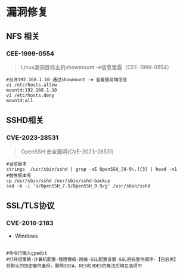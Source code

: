 # 漏洞修复

## NFS 相关

### CEE-1999-0554

> Linux漏洞目标主机showmount -e信息泄露（CEE-1999-0554）

```shell
#允许192.168.1.10 通过showmount -e 查看服务端信息
vi /etc/hosts.allow
mountd:192.168.1.10
vi /etc/hosts.deny
mountd:all
```

## SSHD相关

### CVE-2023-28531

> OpenSSH 安全漏洞(CVE-2023-28531) 

```shell
#当前版本
strings  /usr/sbin/sshd | grep -oE OpenSSH_[0-9\.]{3} | head -n1
#替换版本号
cp /usr/sbin/sshd /usr/sbin/sshd-backup
sed -b -i 's/OpenSSH_7.5/OpenSSH_9.9/g' /usr/sbin/sshd
```

## SSL/TLS协议

### CVE-2016-2183

* Windows

```shell

#命令行输入gpedit
#打开组策略-计算机配置-管理模板-网络-SSL配置设置-SSL密码套件顺序-【已启用】
将默认的加密套件备份，删除IDEA、DES和3DES的算法后填在选项中
```

